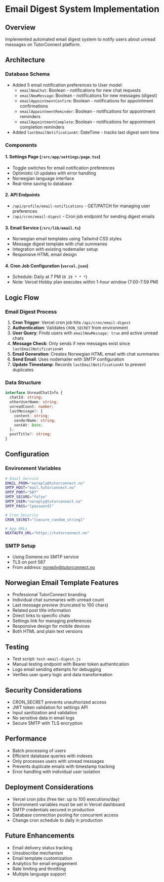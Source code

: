 # Email Digest System Implementation

## Overview
Implemented automated email digest system to notify users about unread messages on TutorConnect platform.

## Architecture

### Database Schema
- Added 5 email notification preferences to User model:
  - `emailNewChat`: Boolean - notifications for new chat requests
  - `emailNewMessage`: Boolean - notifications for new messages (digest)
  - `emailAppointmentConfirm`: Boolean - notifications for appointment confirmations
  - `emailAppointmentReminder`: Boolean - notifications for appointment reminders
  - `emailAppointmentComplete`: Boolean - notifications for appointment completion reminders
- Added `lastEmailNotificationAt`: DateTime - tracks last digest sent time

### Components

#### 1. Settings Page (`/src/app/settings/page.tsx`)
- Toggle switches for email notification preferences
- Optimistic UI updates with error handling
- Norwegian language interface
- Real-time saving to database

#### 2. API Endpoints
- `/api/profile/email-notifications` - GET/PATCH for managing user preferences
- `/api/cron/email-digest` - Cron job endpoint for sending digest emails

#### 3. Email Service (`/src/lib/email.ts`)
- Norwegian email templates using Tailwind CSS styles
- Message digest template with chat summaries
- Integration with existing nodemailer setup
- Responsive HTML email design

#### 4. Cron Job Configuration (`vercel.json`)
- Schedule: Daily at 7 PM (`0 19 * * *`)
- Note: Vercel Hobby plan executes within 1-hour window (7:00-7:59 PM)

## Logic Flow

### Email Digest Process
1. **Cron Trigger**: Vercel cron job hits `/api/cron/email-digest`
2. **Authentication**: Validates `CRON_SECRET` from environment
3. **User Query**: Finds users with `emailNewMessage: true` and active unread chats
4. **Message Check**: Only sends if new messages exist since `lastEmailNotificationAt`
5. **Email Generation**: Creates Norwegian HTML email with chat summaries
6. **Send Email**: Uses nodemailer with SMTP configuration
7. **Update Timestamp**: Records `lastEmailNotificationAt` to prevent duplicates

### Data Structure
```typescript
interface UnreadChatInfo {
  chatId: string;
  otherUserName: string;
  unreadCount: number;
  lastMessage?: {
    content: string;
    senderName: string;
    sentAt: Date;
  };
  postTitle?: string;
}
```

## Configuration

### Environment Variables
```bash
# Email Service
EMAIL_FROM="noreply@tutorconnect.no"
SMTP_HOST="mail.tutorconnect.no"
SMTP_PORT="587"
SMTP_SECURE="false"
SMTP_USER="noreply@tutorconnect.no"
SMTP_PASS="[password]"

# Cron Security
CRON_SECRET="[secure_random_string]"

# App URLs
NEXTAUTH_URL="https://tutorconnect.no"
```

### SMTP Setup
- Using Domene.no SMTP service
- TLS on port 587
- From address: noreply@tutorconnect.no

## Norwegian Email Template Features
- Professional TutorConnect branding
- Individual chat summaries with unread count
- Last message preview (truncated to 100 chars)
- Related post title information
- Direct links to specific chats
- Settings link for managing preferences
- Responsive design for mobile devices
- Both HTML and plain text versions

## Testing
- Test script: `test-email-digest.js`
- Manual testing endpoint with Bearer token authentication
- Logs email sending attempts for debugging
- Verifies user query logic and data transformation

## Security Considerations
- CRON_SECRET prevents unauthorized access
- JWT token validation for settings API
- Input sanitization and validation
- No sensitive data in email logs
- Secure SMTP with TLS encryption

## Performance
- Batch processing of users
- Efficient database queries with indexes
- Only processes users with unread messages
- Prevents duplicate emails with timestamp tracking
- Error handling with individual user isolation

## Deployment Considerations
- Vercel cron jobs (free tier: up to 100 executions/day)
- Environment variables must be set in Vercel dashboard
- SMTP credentials secured in production
- Database connection pooling for concurrent access
- Change cron schedule to daily in production

## Future Enhancements
- Email delivery status tracking
- Unsubscribe mechanism
- Email template customization
- Analytics for email engagement
- Rate limiting and throttling
- Multiple language support